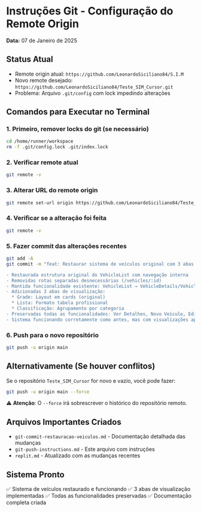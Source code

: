 # Instruções Git - Configuração do Remote Origin

**Data:** 07 de Janeiro de 2025

## Status Atual
- Remote origin atual: `https://github.com/LeonardoSiciliano84/S.I.M`
- Novo remote desejado: `https://github.com/LeonardoSiciliano84/Teste_SIM_Cursor.git`
- Problema: Arquivo `.git/config` com lock impedindo alterações

## Comandos para Executar no Terminal

### 1. Primeiro, remover locks do git (se necessário)
```bash
cd /home/runner/workspace
rm -f .git/config.lock .git/index.lock
```

### 2. Verificar remote atual
```bash
git remote -v
```

### 3. Alterar URL do remote origin
```bash
git remote set-url origin https://github.com/LeonardoSiciliano84/Teste_SIM_Cursor.git
```

### 4. Verificar se a alteração foi feita
```bash
git remote -v
```

### 5. Fazer commit das alterações recentes
```bash
git add -A
git commit -m "feat: Restaurar sistema de veículos original com 3 abas de visualização

- Restaurada estrutura original do VehicleList com navegação interna
- Removidas rotas separadas desnecessárias (/vehicles/:id)
- Mantida funcionalidade existente: VehicleList → VehicleDetails/VehicleForm
- Adicionadas 3 abas de visualização:
  * Grade: Layout em cards (original)
  * Lista: Formato tabela profissional
  * Classificação: Agrupamento por categoria
- Preservadas todas as funcionalidades: Ver Detalhes, Novo Veículo, Editar
- Sistema funcionando corretamente como antes, mas com visualizações aprimoradas"
```

### 6. Push para o novo repositório
```bash
git push -u origin main
```

## Alternativamente (Se houver conflitos)

Se o repositório `Teste_SIM_Cursor` for novo e vazio, você pode fazer:

```bash
git push -u origin main --force
```

⚠️ **Atenção**: O `--force` irá sobrescrever o histórico do repositório remoto.

## Arquivos Importantes Criados
- `git-commit-restauracao-veiculos.md` - Documentação detalhada das mudanças
- `git-push-instructions.md` - Este arquivo com instruções
- `replit.md` - Atualizado com as mudanças recentes

## Sistema Pronto
✅ Sistema de veículos restaurado e funcionando
✅ 3 abas de visualização implementadas
✅ Todas as funcionalidades preservadas
✅ Documentação completa criada